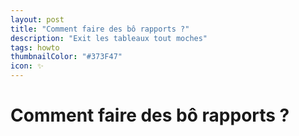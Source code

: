 ```yaml
---
layout: post
title: "Comment faire des bô rapports ?"
description: "Exit les tableaux tout moches"
tags: howto
thumbnailColor: "#373F47"
icon: ✨
---
```


# Comment faire des bô rapports ?